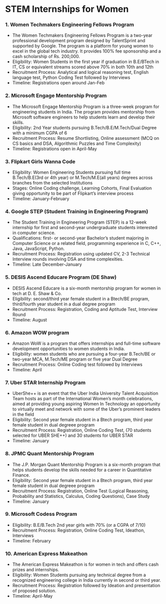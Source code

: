 # STEM Internships for Women

### 1.	Women Techmakers Engineering Fellows Program
- The Women Techmakers Engineering Fellows Program is a two-year professional development program designed by TalentSprint and supported by Google. The program is a platform for young women to excel in the global tech industry. It provides 100% fee sponsorship and a cash scholarship of Rs. 200,000.
- Eligibility: Women Students in the first year if graduation in B.E/BTech in IT, CS or equivalent streams scored above 70% in both 10th and 12th
- Recruitment Process: Analytical and logical reasoning test, English language test, Python Coding Test followed by Interviews
- Timeline: Registrations open around Jan-Feb

### 2.	Microsoft Engage Mentorship Program
- The Microsoft Engage Mentorship Program is a three-week program for engineering students in India. The program provides mentorship from Microsoft software engineers to help students learn and develop their skills.
- Eligibility: 2nd Year students pursuing B.Tech/B.E/M.Tech/Dual Degree with a minimum CGPA of 6
- Recruitment Process: Resume Shortlisting, Online assessment (MCQ on CS basics and DSA, Algorithmic Puzzles and Time Complexity)
- Timeline: Registrations open in April-May

### 3.	Flipkart Girls Wanna Code
- Eligibility: Women Engineering Students pursuing full time B.Tech/B.E(3rd or 4th year) or M.Tech/M.E(all years) degrees across branches from the selected Institutions
- Stages: Online Coding challenge, Learning Cohorts, Final Evaluation giving opportunity to be part of Flipkart’s interview process 
- Timeline: January-February

### 4.	Google STEP (Student Training in Engineering Program)
- The Student Training in Engineering Program (STEP) is a 12-week internship for first and second-year undergraduate students interested in computer science.
- Qualifications: first- or second-year Bachelor’s student majoring in Computer Science or a related field, programming experience in C, C++, Java, JavaScript, Python.
- Recruitment Process: Registration using updated CV, 2-3 Technical Interview rounds involving DSA and time complexities. 
- Timeline: Late December-January

### 5.	DESIS Ascend Educare Program (DE Shaw)
- DESIS Ascend Educare is a six-month mentorship program for women in tech at D. E. Shaw & Co.
- Eligibility: second/third year female student in a Btech/BE program, third/fourth year student in a dual degree program
- Recruitment Process: Registration, Coding and Aptitude Test, Interview Round
- Timeline: August

### 6.	Amazon WOW program
- Amazon WoW is a program that offers internships and full-time software development opportunities to women students in India.
- Eligibility: women students who are pursuing a four-year B.Tech/BE or two-year MCA, M.Tech/ME program or five year Dual Degree
- Recruitment Process: Online Coding test followed by Interviews
- Timeline: April

### 7.	Uber STAR Internship Program
- UberShe++ is an event that the Uber India University Talent Acquisition Team hosts as part of the International Women’s month celebrations, aimed at providing young aspiring Women In Technology an opportunity to virtually meet and network with some of the Uber’s prominent leaders in the field
- Eligibility: Second year female student in a Btech program, third year female student in dual degreee program
- Recruitment Process: Registration, Online Coding Test, (70 students selected for UBER SHE++) and 30 students for UBER STAR
- Timeline: January 

### 8.	JPMC Quant Mentorship Program
- The J.P. Morgan Quant Mentorship Program is a six-month program that helps students develop the skills needed for a career in Quantitative Finance.
- Eligibility: Second year female student in a Btech program, third year female student in dual degreee program
- Recruitment Process: Registration, Online Test (Logical Reasoning, Probability and Statistics, Calculus, Coding Questions), Case Study
- Timeline: January

### 9.	Microsoft Codess Program
- Eligibility: B.E/B.Tech 2nd year girls with 70% (or a CGPA of 7/10)
- Recruitment Process: Registration, Online Coding Test, Ideathon, Interviews
- Timeline: February

### 10.	American Express Makeathon
- The American Express Makeathon is for women in tech and offers cash prizes and internships.
- Eligibility: Women Students pursuing any technical degree from a recognized engineering college in India currently in second or third year.
- Recruitment Process: Registration followed by Ideation and presentation of proposed solution.
- Timeline: April-May
